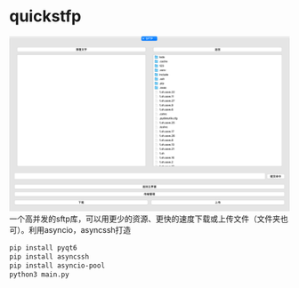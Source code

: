 # quickstfp
![image](https://github.com/hanyoukuang/quickstfp/blob/main/截屏2025-09-11%2021.42.25.png)
一个高并发的sftp库，可以用更少的资源、更快的速度下载或上传文件（文件夹也可）。利用asyncio，asyncssh打造
```
pip install pyqt6
pip install asyncssh
pip install asyncio-pool
python3 main.py
```

